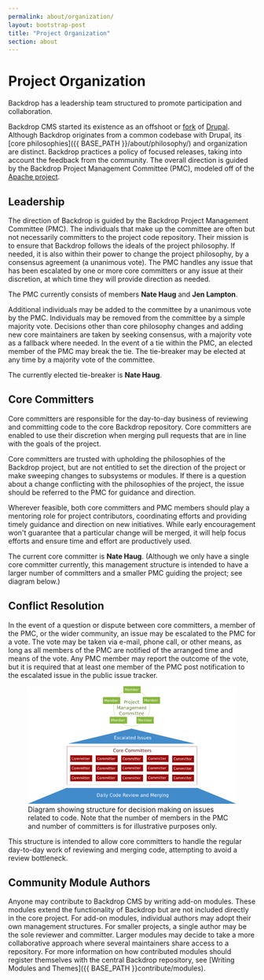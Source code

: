 ```yaml
---
permalink: about/organization/
layout: bootstrap-post
title: "Project Organization"
section: about
---
```


# Project Organization

Backdrop has a leadership team structured to promote participation and collaboration.

Backdrop CMS started its existence as an offshoot or [fork](https://en.wikipedia.org/wiki/Fork_%28software_development%29) of [Drupal](http://drupal.org). Although Backdrop originates from a common codebase with Drupal, its [core philosophies]({{ BASE_PATH }}/about/philosophy/) and organization are distinct. Backdrop practices a policy of focused releases, taking into account the feedback from the community. The overall direction is guided by the Backdrop Project Management Committee (PMC), modeled off of the [Apache project](http://www.apache.org/dev/pmc.html).

## Leadership

The direction of Backdrop is guided by the Backdrop Project Management Committee (PMC). The individuals that make up the committee are often but not necessarily committers to the project code repository. Their mission is to ensure that Backdrop follows the ideals of the project philosophy. If needed, it is also within their power to change the project philosophy, by a consensus agreement (a unanimous vote). The PMC handles any issue that has been escalated by one or more core committers or any issue at their discretion, at which time they will provide direction as needed.

The PMC currently consists of members **Nate Haug** and **Jen Lampton**.

Additional individuals may be added to the committee by a unanimous vote by the PMC. Individuals may be removed from the committee by a simple majority vote. Decisions other than core philosophy changes and adding new core maintainers are taken by seeking consensus, with a majority vote as a fallback where needed. In the event of a tie within the PMC, an elected member of the PMC may break the tie. The tie-breaker may be elected at any time by a majority vote of the committee.

The currently elected tie-breaker is **Nate Haug**.

## Core Committers

Core committers are responsible for the day-to-day business of reviewing and committing code to the core Backdrop repository. Core committers are enabled to use their discretion when merging pull requests that are in line with the goals of the project.

Core committers are trusted with upholding the philosophies of the Backdrop project, but are not entitled to set the direction of the project or make sweeping changes to subsystems or modules. If there is a question about a change conflicting with the philosophies of the project, the issue should be referred to the PMC for guidance and direction.

Wherever feasible, both core committers and PMC members should play a mentoring role for project contributors, coordinating efforts and providing timely guidance and direction on new initiatives. While early encouragement won't guarantee that a particular change will be merged, it will help focus efforts and ensure time and effort are productively used.

The current core committer is **Nate Haug**. (Although we only have a single core committer currently, this management structure is intended to have a larger number of committers and a smaller PMC guiding the project; see diagram below.)

## Conflict Resolution

In the event of a question or dispute between core committers, a member of the PMC, or the wider community, an issue may be escalated to the PMC for a vote. The vote may be taken via e-mail, phone call, or other means, as long as all members of the PMC are notified of the arranged time and means of the vote. Any PMC member may report the outcome of the vote, but it is required that at least one member of the PMC post notification to the escalated issue in the public issue tracker.

<figure>
<img src="/img/pmc-structure.png" alt="Diagram of the PMC Structure." />
<figcaption>Diagram showing structure for decision making on issues related to code. Note that the number of members in the PMC and number of committers is for illustrative purposes only.</figcaption>
</figure>

This structure is intended to allow core committers to handle the regular day-to-day work of reviewing and merging code, attempting to avoid a review bottleneck.

## Community Module Authors

Anyone may contribute to Backdrop CMS by writing add-on modules. These modules extend the functionality of Backdrop but are not included directly in the core project. For add-on modules, individual authors may adopt their own management structures. For smaller projects, a single author may be the sole reviewer and committer. Larger modules may decide to take a more collaborative approach where several maintainers share access to a repository. For more information on how contributed modules should register themselves with the central Backdrop repository, see [Writing Modules and Themes]({{ BASE_PATH }}contribute/modules).


